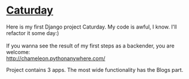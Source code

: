 # [Caturday](http://chameleon.pythonanywhere.com/)

Here is my first Django project Caturday.
My code is awful, I know. I'll refactor it some day:) <br><br>
If you wanna see the result of my first steps as a backender, you are welcome:<br>
http://chameleon.pythonanywhere.com/

Project contains 3 apps. The most wide functionality has the Blogs part.

